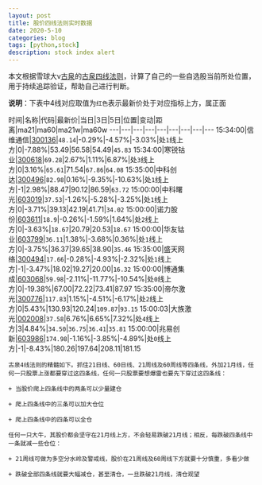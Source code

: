 ```yaml
---
layout: post
title: 股价四线法则实时数据
date: 2020-5-10
categories: blog
tags: [python,stock]
description: stock index alert
---
```



本文根据雪球大v[古泉](https://xueqiu.com/u/7148646888)的[古泉四线法则](https://xueqiu.com/7148646888/130498192)，计算了自己的一些自选股当前所处位置，用于持续追踪验证，帮助自己进行判断。

**说明**：下表中4线对应取值为`红色`表示最新价处于对应指标上方，属正面

时间|名称|代码|最新价|当日|3日|5日|位置|变动|距离|ma21|ma60|ma21w|ma60w
---|---|---|---|---|---|---|---|---
15:34:00|信维通信|[300136](https://xueqiu.com/S/SZ300136)|`48.14`|-0.29%|-4.57%|-3.03%|处`1`线上方|0|-7.88%|53.49|56.58|54.49|`45.83`
15:34:00|寒锐钴业|[300618](https://xueqiu.com/S/SZ300618)|`69.28`|2.67%|1.11%|6.87%|处`3`线上方|0|3.16%|`65.61`|71.54|`67.86`|`64.08`
15:35:00|中科创达|[300496](https://xueqiu.com/S/SZ300496)|`82.98`|0.16%|-9.35%|-10.63%|处`1`线上方|-1|2.98%|88.47|90.12|86.59|`63.72`
15:00:00|中科曙光|[603019](https://xueqiu.com/S/SH603019)|`37.53`|-1.26%|-5.28%|-3.25%|处`1`线上方|0|-3.71%|39.13|42.19|41.71|`34.02`
15:00:00|诺力股份|[603611](https://xueqiu.com/S/SH603611)|`18.9`|-0.26%|-1.59%|1.64%|处`2`线上方|0|-3.63%|`18.67`|20.79|20.53|`18.67`
15:00:00|华友钴业|[603799](https://xueqiu.com/S/SH603799)|`36.11`|1.38%|-3.68%|0.36%|处`1`线上方|0|-3.75%|36.37|39.65|38.90|`35.46`
15:35:00|盛天网络|[300494](https://xueqiu.com/S/SZ300494)|`17.66`|-0.28%|-4.93%|-2.32%|处`1`线上方|-1|-3.47%|18.02|19.27|20.00|`16.32`
15:00:00|博通集成|[603068](https://xueqiu.com/S/SH603068)|`59.98`|-2.11%|-11.77%|-10.54%|处`0`线上方|0|-19.38%|67.00|72.22|73.41|87.97
15:35:00|帝尔激光|[300776](https://xueqiu.com/S/SZ300776)|`117.83`|1.15%|-4.51%|-6.17%|处`2`线上方|0|5.43%|130.93|120.24|`109.87`|`93.15`
15:00:03|大族激光|[002008](https://xueqiu.com/S/SZ002008)|`37.58`|6.76%|6.65%|7.32%|处`4`线上方|3|4.84%|`34.50`|`36.75`|`36.41`|`35.81`
15:00:00|兆易创新|[603986](https://xueqiu.com/S/SH603986)|`174.98`|-1.16%|-3.85%|-4.89%|处`0`线上方|-1|-8.43%|180.26|197.64|208.11|181.15

```
古泉4线法则的精髓如下。抓住21日线、60日线、21周线及60周线等四条线，外加21月线，任何一只股票上涨都要穿过这四条线，任何一只股票要想爆雷也要先下穿过这四条线：

+ 当股价爬上四条线中的两条可以少量建仓

+ 爬上四条线中的三条可以加大仓位

+ 爬上四条线中的四条可以全仓

任何一只大牛，其股价都会坚守在21月线上方，不会轻易跌破21月线；相反，每跌破四条线中一条就减一些仓位：

+ 21周线可做为多空分水岭及警戒线，股价在21周线及60周线下方就要十分慎重，多看少做

+ 跌破全部四条线就要大幅减仓，甚至清仓，一旦跌破21月线，清仓观望
```